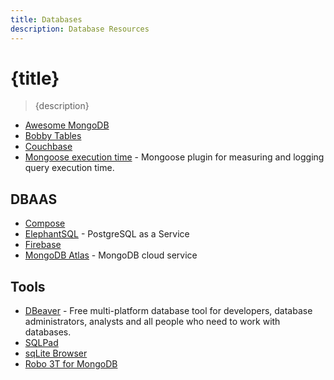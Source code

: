 ```yaml
---
title: Databases
description: Database Resources
---
```


# {title}

> {description}

- [Awesome MongoDB](https://github.com/ramnes/awesome-mongodb)
- [Bobby Tables](http://www.bobby-tables.com/)
- [Couchbase](https://www.couchbase.com/)
- [Mongoose execution time](https://github.com/sabljakovich/mongoose-execution-time) - Mongoose plugin for measuring and logging query execution time.

## DBAAS

- [Compose](https://www.compose.com/)
- [ElephantSQL](https://www.elephantsql.com/) - PostgreSQL as a Service
- [Firebase](https://firebase.google.com/)
- [MongoDB Atlas](https://www.mongodb.com/cloud/atlas) - MongoDB cloud service

## Tools

- [DBeaver](https://dbeaver.io/) - Free multi-platform database tool for developers, database administrators, analysts and all people who need to work with databases.
- [SQLPad](http://rickbergfalk.github.io/sqlpad/)
- [sqLite Browser](http://sqlitebrowser.org/)
- [Robo 3T for MongoDB](https://robomongo.org/)
